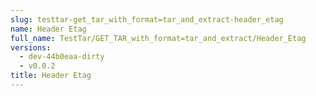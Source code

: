 ```yaml
---
slug: testtar-get_tar_with_format=tar_and_extract-header_etag
name: Header Etag
full_name: TestTar/GET_TAR_with_format=tar_and_extract/Header_Etag
versions:
  - dev-44b0eaa-dirty
  - v0.0.2
title: Header Etag
---
```



